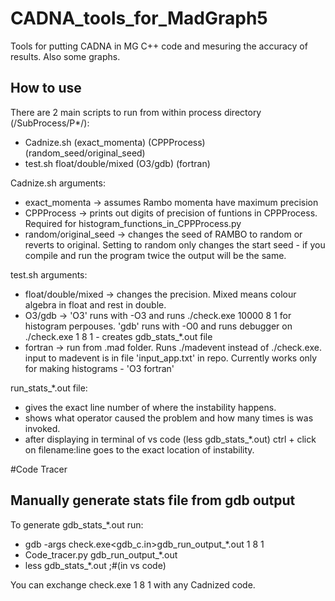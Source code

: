 # CADNA_tools_for_MadGraph5
Tools for putting CADNA in MG C++ code and mesuring the accuracy of results. Also some graphs. 

## How to use
There are 2 main scripts to run from within process directory (/SubProcess/P*/):
 - Cadnize.sh (exact_momenta) (CPPProcess) (random_seed/original_seed)
 - test.sh float/double/mixed (O3/gdb) (fortran)

Cadnize.sh arguments:
 - exact_momenta -> assumes Rambo momenta have maximum precision
 - CPPProcess -> prints out digits of precision of funtions in CPPProcess. Required for histogram_functions_in_CPPProcess.py
 - random/original_seed -> changes the seed of RAMBO to random or reverts to original. Setting to random only changes the start seed - if you compile and run the program twice the output will be the same.

test.sh arguments:
- float/double/mixed -> changes the precision. Mixed means colour algebra in float and rest in double.
- O3/gdb -> 'O3' runs with -O3 and runs ./check.exe 10000 8 1 for histogram perpouses. 'gdb' runs with -O0 and runs debugger on ./check.exe 1 8 1 - creates gdb_stats_*.out file
- fortran -> run from .mad folder. Runs ./madevent instead of ./check.exe. input to madevent is in file 'input_app.txt' in repo. Currently works only for making histograms - 'O3 fortran'

run_stats_*.out file:
 - gives the exact line number of where the instability happens.
 - shows what operator caused the problem and how many times is was invoked.
 - after displaying in terminal of vs code (less gdb_stats_*.out) ctrl + click on filename:line goes to the exact location of instability.

#Code Tracer
  ## Manually generate stats file from gdb output
  To generate gdb_stats_*.out run:
   - gdb -args check.exe<gdb_c.in>gdb_run_output_*.out 1 8 1
   - Code_tracer.py gdb_run_output_*.out
   - less gdb_stats_*.out ;#(in vs code)

  You can exchange check.exe 1 8 1 with any Cadnized code.
  


